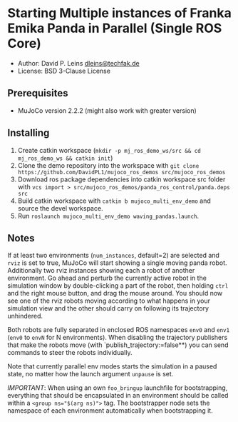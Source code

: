 # Starting Multiple instances of Franka Emika Panda in Parallel (Single ROS Core)

* Author: David P. Leins <dleins@techfak.de>
* License: BSD 3-Clause License

## Prerequisites

- MuJoCo version 2.2.2 (might also work with greater version)

## Installing

1. Create catkin workspace (`mkdir -p mj_ros_demo_ws/src && cd mj_ros_demo_ws && catkin init`)
2. Clone the demo repository into the workspace with `git clone https://github.com/DavidPL1/mujoco_ros_demos src/mujoco_ros_demos`
3. Download ros package dependencies into catkin workspace src folder with `vcs import > src/mujoco_ros_demos/panda_ros_control/panda.deps src`
4. Build catkin workspace with `catkin b mujoco_multi_env_demo` and source the devel workspace.
5. Run `roslaunch mujoco_multi_env_demo waving_pandas.launch`.


## Notes

If at least two environments (`num_instances`, default=2) are selected and `rviz` is set to true, MuJoCo will start showing a single moving panda robot. Additionally two rviz instances showing each a robot of another environment. Go ahead and perturb the currently active robot in the simulation window by double-clicking a part of the robot, then holding `ctrl` and the right mouse button, and drag the mouse around. You should now see one of the rviz robots moving according to what happens in your simulation view and the other should carry on following its trajectory unhindered.

Both robots are fully separated in enclosed ROS namespaces `env0` and `env1` (`env0` to `envN` for N environments). When disabling the trajectory publishers that make the robots move (with `publish_trajectory:=false**) you can send commands to steer the robots individually.

Note that currently parallel env modes starts the simulation in a paused state, no matter how the launch argument `unpause` is set.

*IMPORTANT*: When using an own `foo_bringup` launchfile for bootstrapping, everything that should be encapsulated in an environment should be called within a ```<group ns="$(arg ns)">``` tag. The bootstrapper node sets the namespace of each environment automatically when bootstrapping it.
